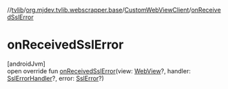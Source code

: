 //[tvlib](../../../index.md)/[org.mjdev.tvlib.webscrapper.base](../index.md)/[CustomWebViewClient](index.md)/[onReceivedSslError](on-received-ssl-error.md)

# onReceivedSslError

[androidJvm]\
open override fun [onReceivedSslError](on-received-ssl-error.md)(view: [WebView](https://developer.android.com/reference/kotlin/android/webkit/WebView.html)?, handler: [SslErrorHandler](https://developer.android.com/reference/kotlin/android/webkit/SslErrorHandler.html)?, error: [SslError](https://developer.android.com/reference/kotlin/android/net/http/SslError.html)?)
